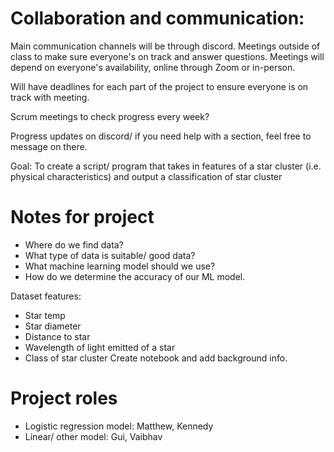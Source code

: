 # Collaboration and communication:

Main communication channels will be through discord. 
Meetings outside of class to make sure everyone's on track and answer questions.
Meetings will depend on everyone's availability, online through Zoom or in-person.

Will have deadlines for each part of the project to ensure everyone is on track with meeting. 

Scrum meetings to check progress every week? 

Progress updates on discord/ if you need help with a section, feel free to message on there. 

Goal: To create a script/ program that takes in features of a star cluster (i.e. physical characteristics) and output a classification of star cluster

# Notes for project
- Where do we find data?
- What type of data is suitable/ good data?
- What machine learning model should we use? 
- How do we determine the accuracy of our ML model.

Dataset features:
- Star temp
- Star diameter
- Distance to star
- Wavelength of light emitted of a star
- Class of star cluster
Create notebook and add background info. 

# Project roles
- Logistic regression model: Matthew, Kennedy
- Linear/ other model: Gui, Vaibhav
